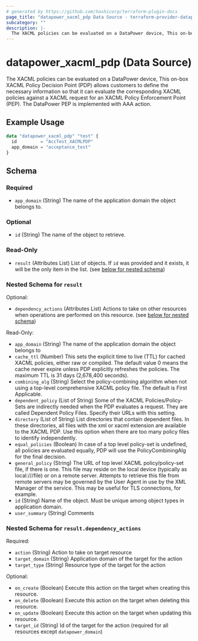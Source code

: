 ```yaml
---
# generated by https://github.com/hashicorp/terraform-plugin-docs
page_title: "datapower_xacml_pdp Data Source - terraform-provider-datapower"
subcategory: ""
description: |-
  The XACML policies can be evaluated on a DataPower device, This on-box XACML Policy Decision Point (PDP) allows customers to define the necessary information so that it can evaluate the corresponding XACML policies against a XACML request for an XACML Policy Enforcement Point (PEP). The DataPower PEP is implemented with AAA action.
---
```


# datapower_xacml_pdp (Data Source)

The XACML policies can be evaluated on a DataPower device, This on-box XACML Policy Decision Point (PDP) allows customers to define the necessary information so that it can evaluate the corresponding XACML policies against a XACML request for an XACML Policy Enforcement Point (PEP). The DataPower PEP is implemented with AAA action.

## Example Usage

```terraform
data "datapower_xacml_pdp" "test" {
  id         = "AccTest_XACMLPDP"
  app_domain = "acceptance_test"
}
```

<!-- schema generated by tfplugindocs -->
## Schema

### Required

- `app_domain` (String) The name of the application domain the object belongs to.

### Optional

- `id` (String) The name of the object to retrieve.

### Read-Only

- `result` (Attributes List) List of objects. If `id` was provided and it exists, it will be the only item in the list. (see [below for nested schema](#nestedatt--result))

<a id="nestedatt--result"></a>
### Nested Schema for `result`

Optional:

- `dependency_actions` (Attributes List) Actions to take on other resources when operations are performed on this resource. (see [below for nested schema](#nestedatt--result--dependency_actions))

Read-Only:

- `app_domain` (String) The name of the application domain the object belongs to
- `cache_ttl` (Number) This sets the explicit time to live (TTL) for cached XACML policies, either raw or compiled. The default value 0 means the cache never expire unless PDP explicitly refreshes the policies. The maximum TTL is 31 days (2,678,400 seconds).
- `combining_alg` (String) Select the policy-combining algorithm when not using a top-level comprehensive XACML policy file. The default is First Applicable.
- `dependent_policy` (List of String) Some of the XACML Policies/Policy-Sets are indirectly needed when the PDP evaluates a request. They are called Dependent Policy Files. Specify their URLs with this setting.
- `directory` (List of String) List directories that contain dependent files. In these directories, all files with the xml or xacml extension are available to the XACML PDP. Use this option when there are too many policy files to identify independently.
- `equal_policies` (Boolean) In case of a top level policy-set is undefined, all policies are evaluated equally, PDP will use the PolicyCombiningAlg for the final decision.
- `general_policy` (String) The URL of top level XACML policy/policy-set file, if there is one. This file may reside on the local device (typically as local:///file) or on a remote server. Attempts to retrieve this file from remote servers may be governed by the User Agent in use by the XML Manager of the service. This may be useful for TLS connections, for example.
- `id` (String) Name of the object. Must be unique among object types in application domain.
- `user_summary` (String) Comments

<a id="nestedatt--result--dependency_actions"></a>
### Nested Schema for `result.dependency_actions`

Required:

- `action` (String) Action to take on target resource
- `target_domain` (String) Application domain of the target for the action
- `target_type` (String) Resource type of the target for the action

Optional:

- `on_create` (Boolean) Execute this action on the target when creating this resource.
- `on_delete` (Boolean) Execute this action on the target when deleting this resource.
- `on_update` (Boolean) Execute this action on the target when updating this resource.
- `target_id` (String) Id of the target for the action (required for all resources except `datapower_domain`)
